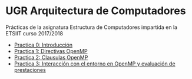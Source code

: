# UGR Arquitectura de Computadores
 Prácticas de la asignatura Estructura de Computadores impartida en la ETSIIT curso 2017/2018
 
 - [Practica 0: Introducción](https://github.com/Koltharius/UGR_Arquitectura_de_Computadores/tree/master/Practica_0)
 - [Practica 1: Directivas OpenMP](https://github.com/Koltharius/UGR_Arquitectura_de_Computadores/tree/master/Practica_1)
 - [Practica 2: Clausulas OpenMP](https://github.com/Koltharius/UGR_Arquitectura_de_Computadores/tree/master/Practica_2)
 - [Practica 3: Interacción con el entorno en OpenMP y evaluación de prestaciones](https://github.com/Koltharius/UGR_Arquitectura_de_Computadores/tree/master/Practica_3)
